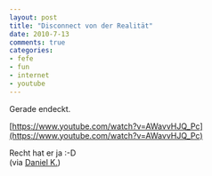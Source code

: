 ```yaml
--- 
layout: post
title: "Disconnect von der Realität"
date: 2010-7-13
comments: true
categories: 
- fefe
- fun
- internet
- youtube
---
```

Gerade endeckt.

[https://www.youtube.com/watch?v=AWavvHJQ_Pc](https://www.youtube.com/watch?v=AWavvHJQ_Pc)

Recht hat er ja :-D<br />(via [Daniel K.](http://www.dkr-speedline.de/))
